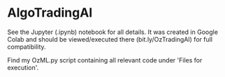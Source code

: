 # AlgoTradingAI
See the Jupyter (.ipynb) notebook for all details. It was created in Google Colab and should be viewed/executed there (bit.ly/OzTradingAI) for full compatibility.

Find my OzML.py script containing all relevant code under 'Files for execution'.
